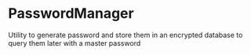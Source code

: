 PasswordManager
===============

Utility to generate password and store them in an encrypted database to query them later with a master password
